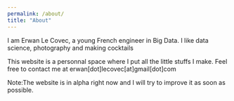 ```yaml
---
permalink: /about/
title: "About"
---
```


I am Erwan Le Covec, a young French engineer in Big Data.
I like data science,  photography and making cocktails

This website is a personnal space where I put all the little stuffs I make. Feel free to contact me at erwan[dot]lecovec[at]gmail[dot]com

Note:The website is in alpha right now and I will try to improve it as soon as possible.


